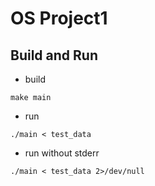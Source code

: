 # OS Project1

## Build and Run

- build

```
make main
```

- run

```
./main < test_data
```

- run without stderr

```
./main < test_data 2>/dev/null
```

